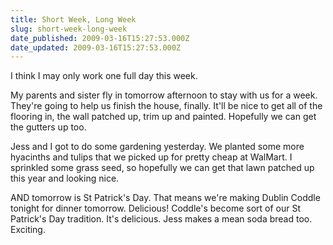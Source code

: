 ```yaml
---
title: Short Week, Long Week
slug: short-week-long-week
date_published: 2009-03-16T15:27:53.000Z
date_updated: 2009-03-16T15:27:53.000Z
---
```


I think I may only work one full day this week.

My parents and sister fly in tomorrow afternoon to stay with us for a week. They're going to help us finish the house, finally. It'll be nice to get all of the flooring in, the wall patched up, trim up and painted. Hopefully we can get the gutters up too.

Jess and I got to do some gardening yesterday. We planted some more hyacinths and tulips that we picked up for pretty cheap at WalMart. I sprinkled some grass seed, so hopefully we can get that lawn patched up this year and looking nice.

AND tomorrow is St Patrick's Day. That means we're making Dublin Coddle tonight for dinner tomorrow. Delicious! Coddle's become sort of our St Patrick's Day tradition. It's delicious. Jess makes a mean soda bread too. Exciting.
